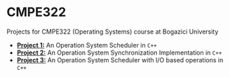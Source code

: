 # CMPE322

Projects for CMPE322 (Operating Systems) course at Bogazici University

* [**Project 1:**](project1) An Operation System Scheduler in `C++`
* [**Project 2:**](project2) An Operation System Synchronization Implementation in `C++`
* [**Project 3:**](project3) An Operation System Scheduler with I/O based operations in `C++`
